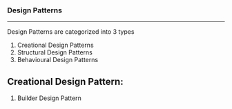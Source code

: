 ### Design Patterns
-------------------

Design Patterns are categorized into 3 types <br>
1. Creational Design Patterns
2. Structural Design Patterns
3. Behavioural Design Patterns


Creational Design Pattern:
--------------------------
1. Builder Design Pattern

